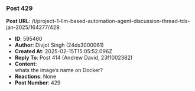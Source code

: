 ### Post 429
**Post URL**: /t/project-1-llm-based-automation-agent-discussion-thread-tds-jan-2025/164277/429
- **ID**: 595460
- **Author**: Divjot Singh (24ds3000061)
- **Created At**: 2025-02-15T15:05:52.096Z
- **Reply To**: Post 414 (Andrew David, 23f1002382)
- **Content**:  
  whats the image’s name on Docker?
- **Reactions**: None
- **Post Number**: 429


